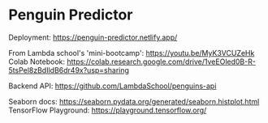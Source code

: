 # Penguin Predictor

Deployment: https://penguin-predictor.netlify.app/

From Lambda school's 'mini-bootcamp': https://youtu.be/MyK3VCUZeHk
Colab Notebook: https://colab.research.google.com/drive/1veEOled0B-R-5tsPel8zBdIldB6dr49x?usp=sharing

Backend API: https://github.com/LambdaSchool/penguins-api

Seaborn docs: https://seaborn.pydata.org/generated/seaborn.histplot.html
TensorFlow Playground: https://playground.tensorflow.org/
